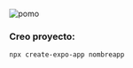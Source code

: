 ![pomo](https://github.com/user-attachments/assets/26ad4471-4964-4045-b4d8-c60e11f078e8)

### Creo proyecto:

```
npx create-expo-app nombreapp
```


